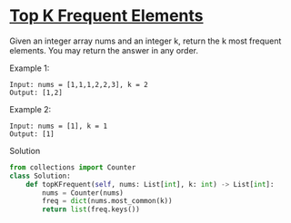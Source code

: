 # [Top K Frequent Elements](https://leetcode.com/problems/top-k-frequent-elements/)

Given an integer array nums and an integer k, return the k most frequent elements. You may return the answer in any 
order.

Example 1:
```
Input: nums = [1,1,1,2,2,3], k = 2
Output: [1,2]
```
Example 2:
```
Input: nums = [1], k = 1
Output: [1]
```
Solution
```python
from collections import Counter
class Solution:
    def topKFrequent(self, nums: List[int], k: int) -> List[int]:
        nums = Counter(nums)
        freq = dict(nums.most_common(k))
        return list(freq.keys())
```
